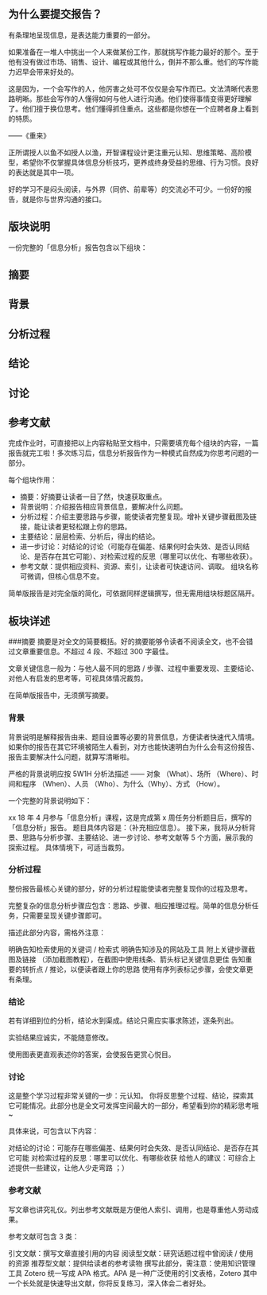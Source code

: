## 为什么要提交报告？
有条理地呈现信息，是表达能力重要的一部分。

如果准备在一堆人中挑出一个人来做某份工作，那就挑写作能力最好的那个。至于他有没有做过市场、销售、设计、编程或其他什么，倒并不那么重。他们的写作能力迟早会带来好处的。

这是因为，一个会写作的人，他厉害之处可不仅仅是会写作而已。文法清晰代表思路明晰。那些会写作的人懂得如何与他人进行沟通。他们使得事情变得更好理解了。他们擅于换位思考。他们懂得抓住重点。这些都是你想在一个应聘者身上看到的特质。

——《重来》

正所谓授人以鱼不如授人以渔，开智课程设计更注重元认知、思维策略、高阶模型，希望你不仅掌握具体信息分析技巧，更养成终身受益的思维、行为习惯。良好的表达就是其中一项。

好的学习不是闷头阅读，与外界（同侪、前辈等）的交流必不可少。一份好的报告，就是你与世界沟通的接口。
## 版块说明
一份完整的「信息分析」报告包含以下组块：

## 摘要
## 背景
## 分析过程
## 结论
## 讨论
## 参考文献
完成作业时，可直接把以上内容粘贴至文档中，只需要填充每个组块的内容，一篇报告就完工啦！多次练习后，信息分析报告作为一种模式自然成为你思考问题的一部分。

每个组块作用：

- 摘要：好摘要让读者一目了然，快速获取重点。
- 背景说明：介绍报告相应背景信息，要解决什么问题。
- 分析过程：介绍主要思路与步骤，能使读者完整复现。增补关键步骤截图及链接，能让读者更轻松跟上你的思路。
- 主要结论：层层检索、分析后，得出的结论。
- 进一步讨论：对结论的讨论（可能存在偏差、结果何时会失效、是否认同结论、是否存在其它可能）、对检索过程的反思（哪里可以优化、有哪些收获）。
- 参考文献：提供相应资料、资源、索引，让读者可快速访问、调取。
组块名称可微调，但核心信息不变。

简单版报告是对完全版的简化，可依据同样逻辑撰写，但无需用组块标题区隔开。
## 板块详述
###摘要
摘要是对全文的简要概括。好的摘要能够令读者不阅读全文，也不会错过文章重要信息。不超过 4 段、不超过 300 字最佳。

文章关键信息一般为：与他人最不同的思路 / 步骤、过程中重要发现、主要结论、对他人有启发的思考等，可视具体情况裁剪。

在简单版报告中，无须撰写摘要。

### 背景
背景说明是解释报告由来、题目设置等必要的背景信息，方便读者快速代入情境。如果你的报告在其它环境被陌生人看到，对方也能快速明白为什么会有这份报告、报告主要解决什么问题，就算写清晰啦。

严格的背景说明应按 5W1H 分析法描述 —— 对象 （What）、场所 （Where）、时间和程序 （When）、人员 （Who）、为什么（Why）、方式 （How）。

一个完整的背景说明如下：

xx 18 年 4 月参与「信息分析」课程，这是完成第 x 周任务分析题目后，撰写的「信息分析」报告。
题目具体内容是：（补充相应信息）。
接下来，我将从分析背景、思路与分析步骤、主要结论、进一步讨论、参考文献等 5 个方面，展示我的探索过程。
具体情境下，可适当裁剪。

### 分析过程
整份报告最核心关键的部分，好的分析过程能使读者完整复现你的过程及思考。 

完整复杂的信息分析步骤应包含：思路、步骤、相应推理过程。简单的信息分析任务，只需要呈现关键步骤即可。

描述此部分内容，需格外注意：

明确告知检索使用的关键词 / 检索式
明确告知涉及的网站及工具
附上关键步骤截图及链接 （添加截图教程），在截图中使用线条、箭头标记关键信息更佳
告知重要的转折点 / 推论，以便读者跟上你的思路
使用有序列表标记步骤，会使文章更有条理。

### 结论
若有详细到位的分析，结论水到渠成。结论只需应实事求陈述，逐条列出。

实验结果应诚实，不能随意修改。

使用图表更直观表述你的答案，会使报告更赏心悦目。

### 讨论
这是整个学习过程非常关键的一步：元认知。 你将反思整个过程、结论，探索其它可能情况。此部分也是全文可发挥空间最大的一部分，希望看到你的精彩思考哦~

具体来说，可包含以下内容：

对结论的讨论：可能存在哪些偏差、结果何时会失效、是否认同结论、是否存在其它可能
对检索过程的反思：哪里可以优化、有哪些收获
给他人的建议：可综合上述提供一些建议，让他人少走弯路 ；）

### 参考文献
写文章也讲究礼仪。列出参考文献既是方便他人索引、调用，也是尊重他人劳动成果。

参考文献可包含 3 类：

引文文献：撰写文章直接引用的内容
阅读型文献：研究话题过程中曾阅读 / 使用的资源
推荐型文献：提供给读者的参考读物
撰写此部分，需注意：使用知识管理工具 Zotero 统一写成 APA 格式。APA 是一种广泛使用的引文表格，Zotero 其中一个长处就是快速导出文献，你将反复练习，深入体会二者好处。
